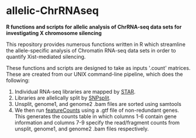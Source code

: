 # allelic-ChrRNAseq
**R functions and scripts for allelic analysis of ChrRNA-seq data sets for investigating X chromosome silencing**


This repository provides numerous functions written in R which streamline the allele-specific analysis of Chromatin RNA-seq data sets in order to quantify Xist-mediated silencing.  


These functions and scripts are designed to take as inputs '.count' matrices. These are created from our UNIX command-line pipeline, which does the following:
1. Individual RNA-seq libraries are mapped by [STAR](https://github.com/alexdobin/STAR).
2. Libraries are allelically split by [SNPsplit](https://github.com/FelixKrueger/SNPsplit).  
3. Unsplit, genome1, and genome2 .bam files are sorted using samtools
4. We then run [featureCounts](http://bioconductor.org/packages/release/bioc/html/Rsubread.html) using a .gtf file of non-redundant genes. This generates the counts table in which columns 1-6 contain gene information and columns 7-9 specify the read/fragment counts from unsplit, genome1, and genome2 .bam files respectively. 
